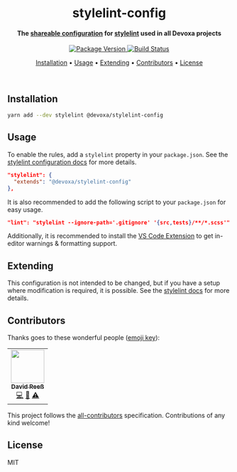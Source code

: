 <!-- Title -->
<h1 align="center">
  stylelint-config
</h1>

<!-- Description -->
<h4 align="center">
  The <a href="https://stylelint.io/user-guide/configure#extends">shareable configuration</a>
  for <a href="https://stylelint.io/">stylelint</a> used in all Devoxa projects
</h4>

<!-- Badges -->
<p align="center">
  <a href="https://www.npmjs.com/package/@devoxa/stylelint-config">
    <img
      src="https://img.shields.io/npm/v/@devoxa/stylelint-config?style=flat-square"
      alt="Package Version"
    />
  </a>

  <a href="https://github.com/devoxa/stylelint-config/actions?query=branch%3Amaster+workflow%3A%22Continuous+Integration%22">
    <img
      src="https://img.shields.io/github/workflow/status/devoxa/stylelint-config/Continuous%20Integration?style=flat-square"
      alt="Build Status"
    />
  </a>
</p>

<!-- Quicklinks -->
<p align="center">
  <a href="#installation">Installation</a> •
  <a href="#usage">Usage</a> •
  <a href="#extending">Extending</a> •
  <a href="#contributors">Contributors</a> •
  <a href="#license">License</a>
</p>

<br>

## Installation

```bash
yarn add --dev stylelint @devoxa/stylelint-config
```

## Usage

To enable the rules, add a `stylelint` property in your `package.json`. See the
[stylelint configuration docs](https://stylelint.io/user-guide/configure#configuration) for more
details.

```json
"stylelint": {
  "extends": "@devoxa/stylelint-config"
},
```

It is also recommended to add the following script to your `package.json` for easy usage.

```json
"lint": "stylelint --ignore-path='.gitignore' '{src,tests}/**/*.scss'"
```

Additionally, it is recommended to install the
[VS Code Extension](https://marketplace.visualstudio.com/items?itemName=stylelint.vscode-stylelint)
to get in-editor warnings & formatting support.

## Extending

This configuration is not intended to be changed, but if you have a setup where modification is
required, it is possible. See the
[stylelint docs](https://stylelint.io/user-guide/configure#extends) for more details.

## Contributors

Thanks goes to these wonderful people ([emoji key](https://allcontributors.org/docs/en/emoji-key)):

<!-- ALL-CONTRIBUTORS-LIST:START - Do not remove or modify this section -->
<!-- prettier-ignore-start -->
<!-- markdownlint-disable -->
<table>
  <tr>
    <td align="center"><a href="https://www.david-reess.de"><img src="https://avatars3.githubusercontent.com/u/4615516?v=4" width="75px;" alt=""/><br /><sub><b>David Reeß</b></sub></a><br /><a href="https://github.com/devoxa/stylelint-config/commits?author=queicherius" title="Code">💻</a> <a href="https://github.com/devoxa/stylelint-config/commits?author=queicherius" title="Documentation">📖</a> <a href="https://github.com/devoxa/stylelint-config/commits?author=queicherius" title="Tests">⚠️</a></td>
  </tr>
</table>

<!-- markdownlint-enable -->
<!-- prettier-ignore-end -->

<!-- ALL-CONTRIBUTORS-LIST:END -->

This project follows the [all-contributors](https://github.com/all-contributors/all-contributors)
specification. Contributions of any kind welcome!

## License

MIT
